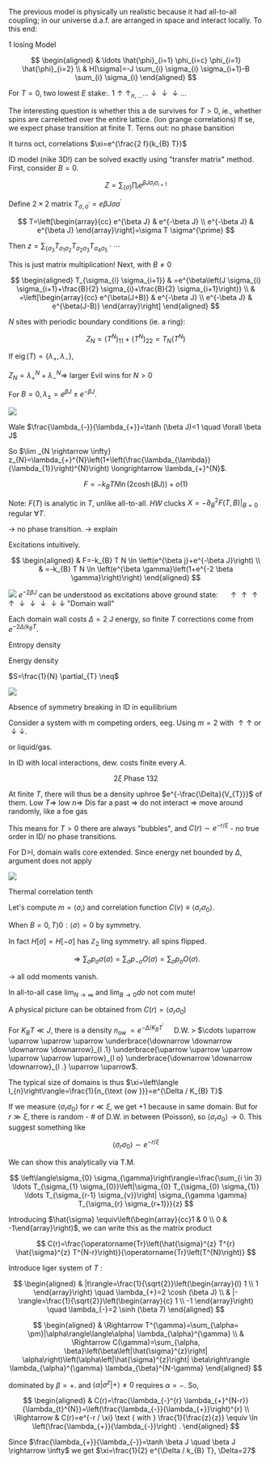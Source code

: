 

The previous model is physically un realistic because it had all-to-all coupling; in our universe d.a.f. are arranged in space and interact locally. To this end:

1 losing Model

$$
\begin{aligned}
& \ldots \hat{\phi}_{i=1} \phi_{i=c} \phi_{i=1} \hat{\phi}_{i=2} \\
& H[\sigma]=-J \sum_{i} \sigma_{i} \sigma_{i+1}-B \sum_{i} \sigma_{i}
\end{aligned}
$$

For $T=0$, two lowest $E$ stake:. $1 \uparrow \uparrow_{n, \ldots} \ldots \downarrow \downarrow \downarrow \ldots$

The interesting question is whether this a de survives for $T>0$, ie., whether spins are carreletted over the entire lattice. (lon grange correlations) If se, we expect phase transition at finite T. Terns out: no phase bansition

It turns oct, correlations $\xi=e^{\frac{2 f}{k_{B} T}}$

ID model (nike 3D!) can be solved exactly using "transfer matrix" method. First, consider $B=0$.

$$
Z=\sum_{\{\sigma\}} \prod_{i} e^{\beta J \sigma_{i} \sigma_{i+1}}
$$

Define $2 \times 2$ matrix $T_{\sigma, \sigma^{\prime}}=e \beta J \sigma \sigma^{\prime}$

$$
T=\left[\begin{array}{cc}
e^{\beta J} & e^{-\beta J} \\
e^{-\beta J} & e^{\beta J}
\end{array}\right]=\sigma T \sigma^{\prime}
$$

Then $z=\sum_{\left\{\sigma_{3}\right.} T_{\sigma_{1} \sigma_{2}} T_{\sigma_{2} \sigma_{3}} T_{\sigma_{4} \sigma_{5}} \cdot \cdots$

This is just matrix multiplication! Next, with $B \neq 0$

$$
\begin{aligned}
T_{\sigma_{i} \sigma_{i+1}} & =e^{\beta\left(J \sigma_{i} \sigma_{i+1}+\frac{B}{2} \sigma_{i}+\frac{B}{2} \sigma_{i+1}\right)} \\
& =\left[\begin{array}{cc}
e^{\beta(J+B)} & e^{-\beta J} \\
e^{-\beta J} & e^{\beta(J-B)}
\end{array}\right]
\end{aligned}
$$

$N$ sites with periodic boundary conditions (ie. a ring):

$$
Z_{N}=\left(T^{N}\right)_{11}+\left(T^{N}\right)_{22}=T_{N}\left(T^{N}\right)
$$

If $\operatorname{eig}(T)=\left\{\lambda_{+}, \lambda_{-}\right\}$,

$Z_{N}=\lambda_{+}^{N}+\lambda_{-}^{N} \Rightarrow$ larger Evil wins for $N>0$

For $B=0, \lambda_{ \pm}=e^{\beta J} \pm e^{-\beta J}$.

![](https://cdn.mathpix.com/cropped/2024_02_16_f7648d1deba1b235d1a3g-18.jpg?height=550&width=1706&top_left_y=774&top_left_x=246)

Wale $\frac{\lambda_{-}}{\lambda_{+}}=\tanh (\beta J)<1 \quad \forall \beta J$

So $\lim _{N \rightarrow \infty} z_{N}=\lambda_{+}^{N}\left(1+\left(\frac{\lambda_{\lambda}}{\lambda_{1}}\right)^{N}\right) \longrightarrow \lambda_{+}^{N}$.

$$
F=-k_{B} T N \ln (2 \cosh (B J))+o(1)
$$

Note: $F(T)$ is analytic in $T$, unlike all-to-all. $H W$ clucks $X=-\left.\partial_{B}^{2} F(T, B)\right|_{B=0}$ regular $\forall T$.

$\rightarrow$ no phase transition. $\rightarrow$ explain

Excitations intuitively.

$$
\begin{aligned}
& F=-k_{B} T N \ln \left(e^{\beta j}+e^{-\beta J}\right) \\
& =-k_{B} T N \ln \left(e^{\beta \gamma}\left(1+e^{-2 \beta \gamma}\right)\right)
\end{aligned}
$$

![](https://cdn.mathpix.com/cropped/2024_02_16_f7648d1deba1b235d1a3g-19.jpg?height=444&width=2140&top_left_y=1632&top_left_x=378)
$e^{-2 \beta J}$ can be understood as excitations above ground state: $\quad \uparrow \uparrow \uparrow \uparrow \downarrow \downarrow \downarrow \downarrow \downarrow$ "Domain wall"

Each domain wall costs $\Delta=2$ J energy, so finite $T$ corrections come from $e^{-2 \Delta / k_{B} T}$.

Entropy density

Energy density

$S=\frac{1}{N} \partial_{T} \neq$

![](https://cdn.mathpix.com/cropped/2024_02_16_f7648d1deba1b235d1a3g-20.jpg?height=813&width=1340&top_left_y=1200&top_left_x=1298)

Absence of symmetry breaking in ID in equilibrium

Consider a system with m competing orders, eeg. Using $m=2$ with $\uparrow \uparrow$ or $\downarrow \downarrow$.

or liquid/gas.

In ID with local interactions, dew. costs finite every $A$.

$$
2 \xi \text { Phase } 132
$$

At finite $T$, there will thus be a density uphroe $e^{-\frac{\Delta}{V_{T}}}$ of them. Low $T \Rightarrow$ low $n \Rightarrow$ Dis far a past $\Rightarrow$ do not interact $\Rightarrow$ move around randomly, like a foe gas

This means for $T>0$ there are always "bubbles", and $C(r) \sim e^{-r / \xi}$ - no true order in ID/ no phase transitions.

For D>I, domain walls core extended. Since energy net bounded by $\Delta$, argument does not apply

![](https://cdn.mathpix.com/cropped/2024_02_16_f7648d1deba1b235d1a3g-22.jpg?height=800&width=1105&top_left_y=1289&top_left_x=635)

Thermal correlation tenth

Let's compute $m=\left\langle\sigma_{i}\right\rangle$ and correlation function $C(v) \equiv\left\langle\sigma_{r} \sigma_{0}\right\rangle$.

When $B=0, T\rangle 0:\langle\sigma\rangle=0$ by symmetry.

In fact $H[\sigma]=H[-\sigma]$ has $\mathbb{Z}_{2}$ ling symmetry. all spins flipped.

$$
\Rightarrow \sum_{\sigma} p_{\sigma} \sigma(\sigma)=\sum_{\sigma} p_{-\sigma} O(\sigma)=\sum_{\sigma} p_{\sigma} O(\sigma) .
$$

$\rightarrow$ all odd moments vanish.

In all-to-all case $\lim _{N \rightarrow \infty}$ and $\lim _{B \rightarrow 0} d o$ not com mute!

A physical picture can be obtained from $C(r)=\left\langle\sigma_{r} \sigma_{0}\right)$

For $K_{B} T \ll J$, there is a density $n_{\text {ow }}=e^{-\Delta / K_{B} T^{\prime}} \quad$ D.W. $>$ $\cdots \uparrow \uparrow \uparrow \uparrow \underbrace{\downarrow \downarrow \downarrow \downarrow}_{l .1} \underbrace{\uparrow \uparrow \uparrow \uparrow \uparrow \uparrow}_{l o} \underbrace{\downarrow \downarrow \downarrow}_{l .} \uparrow \uparrow$.

The typical size of domains is thus $\xi=\left\langle l_{n}\right\rangle=\frac{1}{n_{\text {ow }}}=e^{\Delta / K_{B} T}$

If we measure $\left\langle\sigma_{r} \sigma_{0}\right\rangle$ for $r \ll \xi$, we get +1 because in same domain. But for $r \gg \xi$, there is random - \# of D.W. in between (Poisson), so $\left\langle\sigma_{r} \sigma_{0}\right\rangle \rightarrow 0$. This suggest something like

$$
\left\langle\sigma_{r} \sigma_{0}\right\rangle \sim e^{-r / \xi}
$$

We can show this analytically via T.M.

$$
\left\langle\sigma_{0} \sigma_{\gamma}\right\rangle=\frac{\sum_{i \in 3} \ldots T_{\sigma_{1} \sigma_{0}}\left|\sigma_{0} T_{\sigma_{0} \sigma_{1}} \ldots T_{\sigma_{r-1} \sigma_{v}}\right| \sigma_{\gamma \gamma} T_{\sigma_{r} \sigma_{r+1}}}{z}
$$

Introducing $\hat{\sigma} \equiv\left(\begin{array}{cc}1 & 0 \\ 0 & -1\end{array}\right)$, we can write this as the matrix product

$$
C(r)=\frac{\operatorname{Tr}\left(\hat{\sigma}^{z} T^{r} \hat{\sigma}^{z} T^{N-r}\right)}{\operatorname{Tr}\left(T^{N}\right)}
$$

Introduce liger system of $T$ :

$$
\begin{aligned}
& |t\rangle=\frac{1}{\sqrt{2}}\left(\begin{array}{l}
1 \\
1
\end{array}\right) \quad \lambda_{+}=2 \cosh (\beta J) \\
& |-\rangle=\frac{1}{\sqrt{2}}\left(\begin{array}{c}
1 \\
-1
\end{array}\right) \quad \lambda_{-}=2 \sinh (\beta 7)
\end{aligned}
$$

$$
\begin{aligned}
& \Rightarrow T^{\gamma}=\sum_{\alpha= \pm}|\alpha\rangle\langle\alpha| \lambda_{\alpha}^{\gamma} \\
& \Rightarrow C(\gamma)=\sum_{\alpha, \beta}\left(\beta\left|\hat{\sigma}^{z}\right| \alpha\right)\left(\alpha\left|\hat{\sigma}^{z}\right| \beta\right\rangle \lambda_{\alpha}^{\gamma} \lambda_{\beta}^{N-\gamma}
\end{aligned}
$$

dominated by $\beta=+$. and $\left\langle\alpha\left|\sigma^{z}\right|+\right\rangle \neq 0$ requires $\alpha=-$. So,

$$
\begin{aligned}
& C(r)=\frac{\lambda_{-}^{r} \lambda_{+}^{N-r}}{\lambda_{t}^{N}}=\left(\frac{\lambda_{-}}{\lambda_{+}}\right)^{r} \\
\Rightarrow & C(r)=e^{-r / \xi} \text { with } \frac{1}{\frac{z}{z}} \equiv \ln \left(\frac{\lambda_{+}}{\lambda_{-}}\right) .
\end{aligned}
$$

Since $\frac{\lambda_{+}}{\lambda_{-}}=\tanh \beta J \quad \beta J \rightarrow \infty$ we get $\xi=\frac{1}{2} e^{\Delta / k_{B} T}, \Delta=27$



